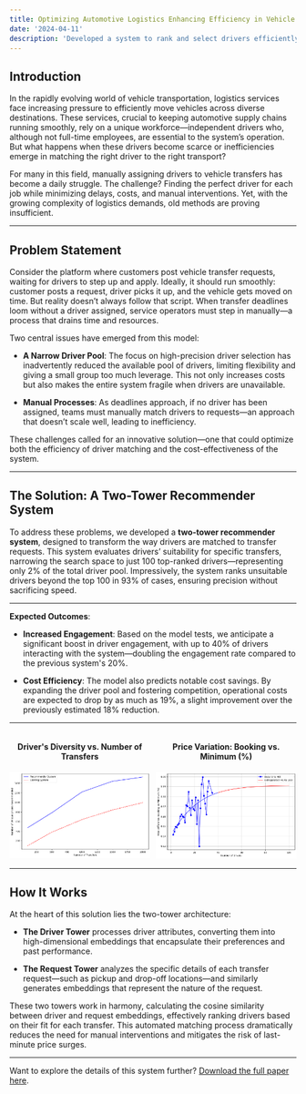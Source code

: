 ```yaml
---
title: Optimizing Automotive Logistics Enhancing Efficiency in Vehicle Transportation Services
date: '2024-04-11'
description: 'Developed a system to rank and select drivers efficiently, doubling engagement and reducing operational costs by up to 20%, enabling scalable growth in vehicle transfer operations.'
---
```


## Introduction
In the rapidly evolving world of vehicle transportation, logistics services face increasing pressure to efficiently move vehicles across diverse destinations. These services, crucial to keeping automotive supply chains running smoothly, rely on a unique workforce—independent drivers who, although not full-time employees, are essential to the system’s operation. But what happens when these drivers become scarce or inefficiencies emerge in matching the right driver to the right transport?

For many in this field, manually assigning drivers to vehicle transfers has become a daily struggle. The challenge? Finding the perfect driver for each job while minimizing delays, costs, and manual interventions. Yet, with the growing complexity of logistics demands, old methods are proving insufficient.

---

## Problem Statement

Consider the platform where customers post vehicle transfer requests, waiting for drivers to step up and apply. Ideally, it should run smoothly: customer posts a request, driver picks it up, and the vehicle gets moved on time. But reality doesn’t always follow that script. When transfer deadlines loom without a driver assigned, service operators must step in manually—a process that drains time and resources.

Two central issues have emerged from this model:

- **A Narrow Driver Pool**: The focus on high-precision driver selection has inadvertently reduced the available pool of drivers, limiting flexibility and giving a small group too much leverage. This not only increases costs but also makes the entire system fragile when drivers are unavailable.
  
- **Manual Processes**: As deadlines approach, if no driver has been assigned, teams must manually match drivers to requests—an approach that doesn’t scale well, leading to inefficiency.

These challenges called for an innovative solution—one that could optimize both the efficiency of driver matching and the cost-effectiveness of the system.

---

## The Solution: A Two-Tower Recommender System

To address these problems, we developed a **two-tower recommender system**, designed to transform the way drivers are matched to transfer requests. This system evaluates drivers’ suitability for specific transfers, narrowing the search space to just 100 top-ranked drivers—representing only 2% of the total driver pool. Impressively, the system ranks unsuitable drivers beyond the top 100 in 93% of cases, ensuring precision without sacrificing speed.


---

**Expected Outcomes**:

- **Increased Engagement**: Based on the model tests, we anticipate a significant boost in driver engagement, with up to 40% of drivers interacting with the system—doubling the engagement rate compared to the previous system's 20%.
  
- **Cost Efficiency**: The model also predicts notable cost savings. By expanding the driver pool and fostering competition, operational costs are expected to drop by as much as 19%, a slight improvement over the previously estimated 18% reduction.


---

<div style="display: flex; justify-content: space-between;">
  <div style="flex: 1; text-align: center; margin-right: 10px;">
    <h4>Driver's Diversity vs. Number of Transfers</h4>
    <img src="./compar.png" alt="Driver's Diversity vs. Number of Transfers" style="max-width: 100%;">
  </div>
  <div style="flex: 1; text-align: center;">
    <h4>Price Variation: Booking vs. Minimum (%)</h4>
    <img src="./offic_margin.png" alt="Price Variation Analysis" style="max-width: 100%;">
  </div>
</div>

---

## How It Works

At the heart of this solution lies the two-tower architecture:

- **The Driver Tower** processes driver attributes, converting them into high-dimensional embeddings that encapsulate their preferences and past performance.
  
- **The Request Tower** analyzes the specific details of each transfer request—such as pickup and drop-off locations—and similarly generates embeddings that represent the nature of the request.

These two towers work in harmony, calculating the cosine similarity between driver and request embeddings, effectively ranking drivers based on their fit for each transfer. This automated matching process dramatically reduces the need for manual interventions and mitigates the risk of last-minute price surges.

---


Want to explore the details of this system further? [Download the full paper here](./paper.pdf).